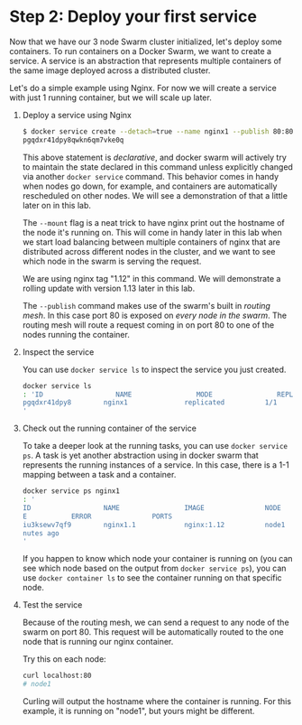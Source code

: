 # Step 2: Deploy your first service

Now that we have our 3 node Swarm cluster initialized, let's deploy some containers. To run containers on a Docker Swarm, we want to create a service. A service is an abstraction that represents multiple containers of the same image deployed across a distributed cluster.

Let's do a simple example using Nginx. For now we will create a service with just 1 running container, but we will scale up later.

1. Deploy a service using Nginx

   ```bash
   $ docker service create --detach=true --name nginx1 --publish 80:80  --mount source=/etc/hostname,target=/usr/share/nginx/html/index.html,type=bind,ro nginx:1.12
   pgqdxr41dpy8qwkn6qm7vke0q
   ```

    This above statement is _declarative_, and docker swarm will actively try to maintain the state declared in this command unless explicitly changed via another `docker service` command. This behavior comes in handy when nodes go down, for example, and containers are automatically rescheduled on other nodes. We will see a demonstration of that a little later on in this lab.

    The `--mount` flag is a neat trick to have nginx print out the hostname of the node it's running on. This will come in handy later in this lab when we start load balancing between multiple containers of nginx that are distributed across different nodes in the cluster, and we want to see which node in the swarm is serving the request.

    We are using nginx tag "1.12" in this command. We will demonstrate a rolling update with version 1.13 later in this lab.

    The `--publish` command makes use of the swarm's built in _routing mesh_. In this case port 80 is exposed on _every node in the swarm_. The routing mesh will route a request coming in on port 80 to one of the nodes running the container.

2. Inspect the service

    You can use `docker service ls` to inspect the service you just created.

    ```bash
    docker service ls
    : 'ID                  NAME                MODE                REPLICAS            IMAGE               PORTS
    pgqdxr41dpy8        nginx1              replicated          1/1                 nginx:1.12          *:80->80/tcp
    '
    ```

3. Check out the running container of the service

    To take a deeper look at the running tasks, you can use `docker service ps`. A task is yet another abstraction using in docker swarm that represents the running instances of a service. In this case, there is a 1-1 mapping between a task and a container.

    ```bash
    docker service ps nginx1
    : '
    ID                  NAME                IMAGE               NODE                DESIRED STATE       CURRENT STAT
    E           ERROR               PORTS
    iu3ksewv7qf9        nginx1.1            nginx:1.12          node1               Running             Running 8 mi
    nutes ago
    '
    ```

    If you happen to know which node your container is running on \(you can see which node based on the output from `docker service ps`\), you can use `docker container ls` to see the container running on that specific node.

4. Test the service

    Because of the routing mesh, we can send a request to any node of the swarm on port 80. This request will be automatically routed to the one node that is running our nginx container.

    Try this on each node:

    ```bash
    curl localhost:80
    # node1
    ```

    Curling will output the hostname where the container is running. For this example, it is running on "node1", but yours might be different.